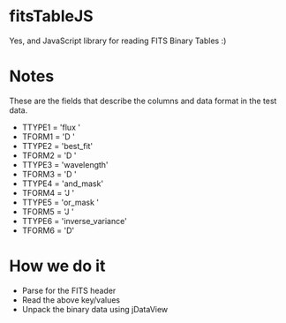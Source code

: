 fitsTableJS
=============

Yes, and JavaScript library for reading FITS Binary Tables :)

Notes
=====

These are the fields that describe the columns and data format in the test data.

* TTYPE1  = 'flux    '
* TFORM1  = 'D       '
* TTYPE2  = 'best_fit'
* TFORM2  = 'D       '
* TTYPE3  = 'wavelength'
* TFORM3  = 'D       '
* TTYPE4  = 'and_mask'
* TFORM4  = 'J       '
* TTYPE5  = 'or_mask '
* TFORM5  = 'J       '
* TTYPE6  = 'inverse_variance'
* TFORM6  = 'D'

How we do it
============
* Parse for the FITS header
* Read the above key/values
* Unpack the binary data using jDataView
